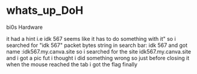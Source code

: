 # whats_up_DoH
bi0s Hardware

it had a hint i.e idk 567 seems like it has to do something with it"
so i searched for "idk 567" 
packet bytes
string
in search bar: idk 567
and got name :idk567.my.canva.site so i  searched for the site idk567.my.canva.site
and i got a pic fut i thought i did something wrong so just before closing it when the mouse reached the tab i got the flag finally

